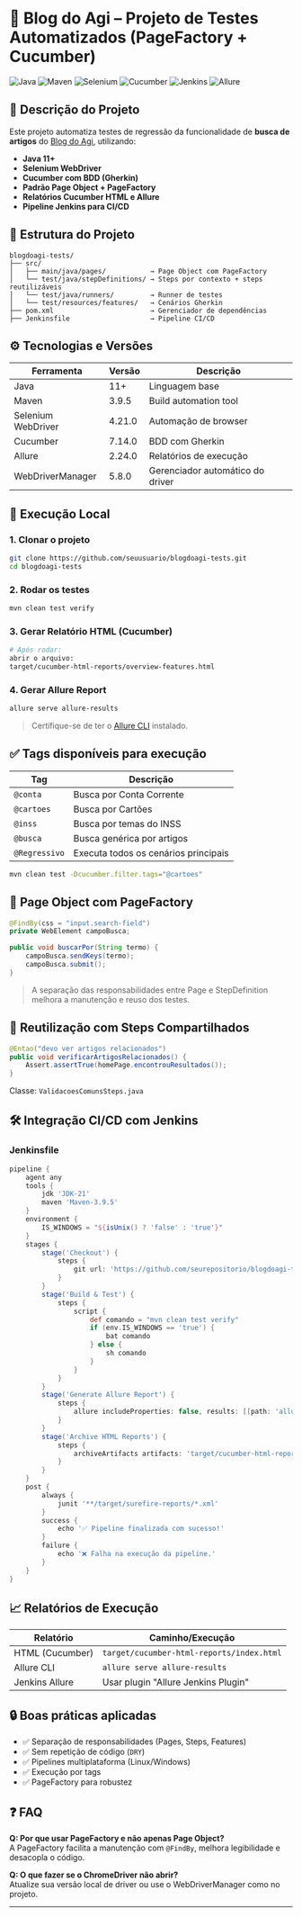 # 🧪 Blog do Agi – Projeto de Testes Automatizados (PageFactory + Cucumber)

![Java](https://img.shields.io/badge/Java-11%2B-blue)
![Maven](https://img.shields.io/badge/Maven-3.9.5-green)
![Selenium](https://img.shields.io/badge/Selenium-4.21.0-brightgreen)
![Cucumber](https://img.shields.io/badge/Cucumber-7.14.0-yellow)
![Jenkins](https://img.shields.io/badge/Jenkins-CI%2FCD-red)
![Allure](https://img.shields.io/badge/Allure-2.24.0-purple)

## 📌 Descrição do Projeto

Este projeto automatiza testes de regressão da funcionalidade de **busca de artigos** do [Blog do Agi](https://blogdoagi.com.br/), utilizando:

- **Java 11+**
- **Selenium WebDriver**
- **Cucumber com BDD (Gherkin)**
- **Padrão Page Object + PageFactory**
- **Relatórios Cucumber HTML e Allure**
- **Pipeline Jenkins para CI/CD**

## 📂 Estrutura do Projeto

```
blogdoagi-tests/
├── src/
│   ├── main/java/pages/           → Page Object com PageFactory
│   └── test/java/stepDefinitions/ → Steps por contexto + steps reutilizáveis
│   └── test/java/runners/         → Runner de testes
│   └── test/resources/features/   → Cenários Gherkin
├── pom.xml                        → Gerenciador de dependências
├── Jenkinsfile                    → Pipeline CI/CD
```

## ⚙️ Tecnologias e Versões

| Ferramenta         | Versão     | Descrição                                   |
|--------------------|------------|---------------------------------------------|
| Java               | 11+        | Linguagem base                              |
| Maven              | 3.9.5      | Build automation tool                        |
| Selenium WebDriver | 4.21.0     | Automação de browser                        |
| Cucumber           | 7.14.0     | BDD com Gherkin                             |
| Allure             | 2.24.0     | Relatórios de execução                      |
| WebDriverManager   | 5.8.0      | Gerenciador automático do driver            |

## 🚀 Execução Local

### 1. Clonar o projeto

```bash
git clone https://github.com/seuusuario/blogdoagi-tests.git
cd blogdoagi-tests
```

### 2. Rodar os testes

```bash
mvn clean test verify
```

### 3. Gerar Relatório HTML (Cucumber)

```bash
# Após rodar:
abrir o arquivo:
target/cucumber-html-reports/overview-features.html
```

### 4. Gerar Allure Report

```bash
allure serve allure-results
```

> Certifique-se de ter o [Allure CLI](https://docs.qameta.io/allure/#_installing_a_commandline) instalado.

## ✅ Tags disponíveis para execução

| Tag         | Descrição                              |
|-------------|----------------------------------------|
| `@conta`    | Busca por Conta Corrente               |
| `@cartoes`  | Busca por Cartões                      |
| `@inss`     | Busca por temas do INSS                |
| `@busca`    | Busca genérica por artigos             |
| `@Regressivo` | Executa todos os cenários principais  |

```bash
mvn clean test -Dcucumber.filter.tags="@cartoes"
```

## 🧱 Page Object com PageFactory

```java
@FindBy(css = "input.search-field")
private WebElement campoBusca;

public void buscarPor(String termo) {
    campoBusca.sendKeys(termo);
    campoBusca.submit();
}
```

> A separação das responsabilidades entre Page e StepDefinition melhora a manutenção e reuso dos testes.

## 🔁 Reutilização com Steps Compartilhados

```java
@Entao("devo ver artigos relacionados")
public void verificarArtigosRelacionados() {
    Assert.assertTrue(homePage.encontrouResultados());
}
```

Classe: `ValidacoesComunsSteps.java`

## 🛠️ Integração CI/CD com Jenkins

### Jenkinsfile

```groovy
pipeline {
    agent any
    tools {
        jdk 'JDK-21'
        maven 'Maven-3.9.5'
    }
    environment {
        IS_WINDOWS = "${isUnix() ? 'false' : 'true'}"
    }
    stages {
        stage('Checkout') {
            steps {
                git url: 'https://github.com/seurepositorio/blogdoagi-tests.git'
            }
        }
        stage('Build & Test') {
            steps {
                script {
                    def comando = "mvn clean test verify"
                    if (env.IS_WINDOWS == 'true') {
                        bat comando
                    } else {
                        sh comando
                    }
                }
            }
        }
        stage('Generate Allure Report') {
            steps {
                allure includeProperties: false, results: [[path: 'allure-results']]
            }
        }
        stage('Archive HTML Reports') {
            steps {
                archiveArtifacts artifacts: 'target/cucumber-html-reports/**/*.*', allowEmptyArchive: true
            }
        }
    }
    post {
        always {
            junit '**/target/surefire-reports/*.xml'
        }
        success {
            echo '✅ Pipeline finalizada com sucesso!'
        }
        failure {
            echo '❌ Falha na execução da pipeline.'
        }
    }
}
```

## 📈 Relatórios de Execução

| Relatório        | Caminho/Execução                          |
|------------------|-------------------------------------------|
| HTML (Cucumber)  | `target/cucumber-html-reports/index.html` |
| Allure CLI       | `allure serve allure-results`             |
| Jenkins Allure   | Usar plugin "Allure Jenkins Plugin"       |

## 🔒 Boas práticas aplicadas

- ✅ Separação de responsabilidades (Pages, Steps, Features)
- ✅ Sem repetição de código (`DRY`)
- ✅ Pipelines multiplataforma (Linux/Windows)
- ✅ Execução por tags
- ✅ PageFactory para robustez

## ❓ FAQ

**Q: Por que usar PageFactory e não apenas Page Object?**  
A PageFactory facilita a manutenção com `@FindBy`, melhora legibilidade e desacopla o código.

**Q: O que fazer se o ChromeDriver não abrir?**  
Atualize sua versão local de driver ou use o WebDriverManager como no projeto.

---
